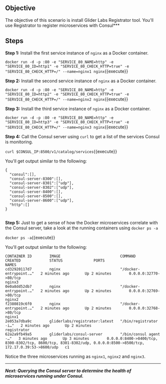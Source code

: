 ## Objective
The objective of this scenario is install Glider Labs Registrator tool. You'll use Registrator  to register microservices with Consul***


## Steps

**Step 1:** Install the first service instance of `nginx` as a Docker container.

`docker run -d -p :80 -e "SERVICE_80_NAME=http" -e "SERVICE_80_ID=http1" -e "SERVICE_80_CHECK_HTTP=true" -e "SERVICE_80_CHECK_HTTP=/" --name=nginx1 nginx`{{execute}}

**Step 2:** Install the second service instance of `nginx` as a Docker container.

`docker run -d -p :80 -e "SERVICE_80_NAME=http" -e "SERVICE_80_ID=http2" -e "SERVICE_80_CHECK_HTTP=true" -e "SERVICE_80_CHECK_HTTP=/" --name=nginx2 nginx`{{execute}}

**Step 3:** Install the third service instance of `nginx` as a Docker container.

`docker run -d -p :80 -e "SERVICE_80_NAME=http" -e "SERVICE_80_ID=http3" -e "SERVICE_80_CHECK_HTTP=true" -e "SERVICE_80_CHECK_HTTP=/" --name=nginx3 nginx`{{execute}}

**Step 4:** Call the Consul server using `curl` to get a list of the services Consul is monitoring.

`curl $CONSUL_IP:8500/v1/catalog/services`{{execute}}

You'll get output similar to the following:

```
{
  "consul":[],
  "consul-server-8300":[],
  "consul-server-8301":["udp"],
  "consul-server-8302":["udp"],
  "consul-server-8400":[],
  "consul-server-8500":[],
  "consul-server-8600":["udp"],
  "http":[]
}
 
```

**Step 5:** Just to get a sense of how the Docker microservices correlate with the Consul server, take a look at the running containers using `docker ps -a`

`docker ps -a`{{execute}}

You'll get output similar to the following:

```
CONTAINER ID        IMAGE                           COMMAND                  CREATED             STATUS              PORTS                                                                                                              NAMES
cd32920117d7        nginx                           "/docker-entrypoint.…"   2 minutes ago       Up 2 minutes        0.0.0.0:32770->80/tcp                                                                                              nginx3
0e0a8dd52db7        nginx                           "/docker-entrypoint.…"   2 minutes ago       Up 2 minutes        0.0.0.0:32769->80/tcp                                                                                              nginx2
f2380819c6f0        nginx                           "/docker-entrypoint.…"   2 minutes ago       Up 2 minutes        0.0.0.0:32768->80/tcp                                                                                              nginx1
2e053a7dba9c        gliderlabs/registrator:latest   "/bin/registrator -i…"   2 minutes ago       Up 2 minutes                                                                                                                           registrator
62a2a9fb49a5        gliderlabs/consul-server        "/bin/consul agent -…"   3 minutes ago       Up 3 minutes        0.0.0.0:8400->8400/tcp, 8300-8302/tcp, 8600/tcp, 8301-8302/udp, 0.0.0.0:8500->8500/tcp, 172.17.0.39:53->8600/udp   c1

```

Notice the three microservices running as `nginx1`, `nginx2` and `nginx3`.

----

***Next: Querying the Consul server to determine the health of microservices running under Consul.***